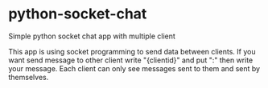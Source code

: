 # python-socket-chat
Simple python socket chat app with multiple client

This app is using socket programming to send data between clients. 
If you want  send message to other client write "{clientid}" and put ":" then write your message. 
Each client can only see messages sent to them and sent by themselves.
